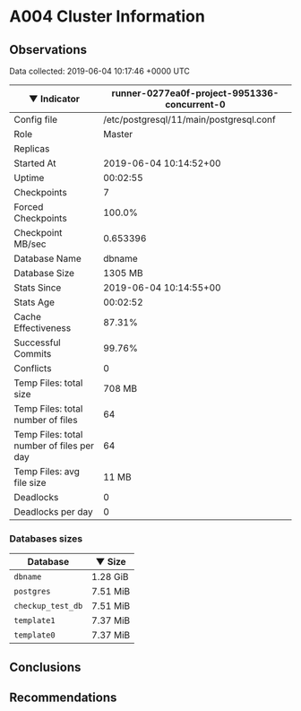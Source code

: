 # A004 Cluster Information #

## Observations ##
Data collected: 2019-06-04 10:17:46 +0000 UTC  

|&#9660;&nbsp;Indicator | runner-0277ea0f-project-9951336-concurrent-0 |
|--------|-------|
|Config file |/etc/postgresql/11/main/postgresql.conf|
|Role |Master|
|Replicas ||
|Started At |2019-06-04&nbsp;10:14:52+00|
|Uptime |00:02:55|
|Checkpoints |7|
|Forced Checkpoints |100.0%|
|Checkpoint MB/sec |0.653396|
|Database Name |dbname|
|Database Size |1305&nbsp;MB|
|Stats Since |2019-06-04&nbsp;10:14:55+00|
|Stats Age |00:02:52|
|Cache Effectiveness |87.31%|
|Successful Commits |99.76%|
|Conflicts |0|
|Temp Files: total size |708&nbsp;MB|
|Temp Files: total number of files |64|
|Temp Files: total number of files per day |64|
|Temp Files: avg file size |11&nbsp;MB|
|Deadlocks |0|
|Deadlocks per day |0|


### Databases sizes ###

| Database | &#9660;&nbsp;Size |
|----------|--------|
| `dbname` | 1.28&nbsp;GiB |
| `postgres` | 7.51&nbsp;MiB |
| `checkup_test_db` | 7.51&nbsp;MiB |
| `template1` | 7.37&nbsp;MiB |
| `template0` | 7.37&nbsp;MiB |


## Conclusions ##


## Recommendations ##


